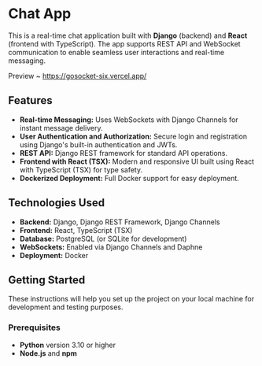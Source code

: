 # Chat App

This is a real-time chat application built with **Django** (backend) and **React** (frontend with TypeScript). The app supports REST API and WebSocket communication to enable seamless user interactions and real-time messaging. 

Preview ~ https://gosocket-six.vercel.app/

## Features

- **Real-time Messaging:** Uses WebSockets with Django Channels for instant message delivery.
- **User Authentication and Authorization:** Secure login and registration using Django's built-in authentication and JWTs.
- **REST API:** Django REST framework for standard API operations.
- **Frontend with React (TSX):** Modern and responsive UI built using React with TypeScript (TSX) for type safety.
- **Dockerized Deployment:** Full Docker support for easy deployment.

## Technologies Used

- **Backend:** Django, Django REST Framework, Django Channels
- **Frontend:** React, TypeScript (TSX)
- **Database:** PostgreSQL (or SQLite for development)
- **WebSockets:** Enabled via Django Channels and Daphne
- **Deployment:** Docker

## Getting Started

These instructions will help you set up the project on your local machine for development and testing purposes.

### Prerequisites

- **Python** version 3.10 or higher
- **Node.js** and **npm**
